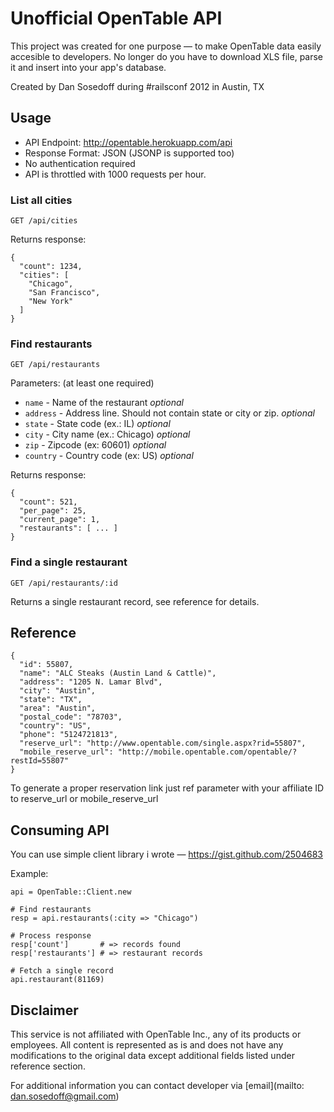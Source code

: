 # Unofficial OpenTable API

This project was created for one purpose — to make OpenTable data easily
accesible to developers. No longer do you have to download XLS file, parse it
and insert into your app's database.

Created by Dan Sosedoff during #railsconf 2012 in Austin, TX

## Usage

- API Endpoint: http://opentable.herokuapp.com/api
- Response Format: JSON (JSONP is supported too)
- No authentication required
- API is throttled with 1000 requests per hour.

### List all cities

```
GET /api/cities
```

Returns response:

```
{
  "count": 1234,
  "cities": [
    "Chicago",
    "San Francisco",
    "New York"
  ]
}
```

### Find restaurants

```
GET /api/restaurants
```

Parameters: (at least one required)

- `name` - Name of the restaurant *optional*
- `address` - Address line. Should not contain state or city or zip. *optional*
- `state` - State code (ex.: IL) *optional*
- `city` - City name (ex.: Chicago) *optional*
- `zip` - Zipcode (ex: 60601) *optional*
- `country` - Country code (ex: US) *optional*

Returns response:

```
{
  "count": 521,
  "per_page": 25,
  "current_page": 1,
  "restaurants": [ ... ]
}
```

### Find a single restaurant

```
GET /api/restaurants/:id
```

Returns a single restaurant record, see reference for details.

## Reference

```
{
  "id": 55807,
  "name": "ALC Steaks (Austin Land & Cattle)",
  "address": "1205 N. Lamar Blvd",
  "city": "Austin",
  "state": "TX",
  "area": "Austin",
  "postal_code": "78703",
  "country": "US",
  "phone": "5124721813",
  "reserve_url": "http://www.opentable.com/single.aspx?rid=55807",
  "mobile_reserve_url": "http://mobile.opentable.com/opentable/?restId=55807"
}
```

To generate a proper reservation link just ref parameter with your affiliate ID to reserve_url or mobile_reserve_url

## Consuming API

You can use simple client library i wrote — https://gist.github.com/2504683

Example:

```
api = OpenTable::Client.new

# Find restaurants
resp = api.restaurants(:city => "Chicago")

# Process response
resp['count']       # => records found
resp['restaurants'] # => restaurant records

# Fetch a single record
api.restaurant(81169)
```

## Disclaimer

This service is not affiliated with OpenTable Inc., any of its products or
employees. All content is represented as is and does not have any modifications
to the original data except additional fields listed under reference section.

For additional information you can contact developer via [email](mailto:
dan.sosedoff@gmail.com)
